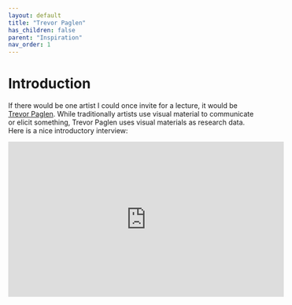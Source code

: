 ```yaml
---
layout: default
title: "Trevor Paglen"
has_children: false
parent: "Inspiration"
nav_order: 1
---
```


# Introduction

If there would be one artist I could once invite for a lecture, it would be [Trevor Paglen](https://paglen.studio). While traditionally artists use visual material to communicate or elicit something, Trevor Paglen uses visual materials as research data. Here is a nice introductory interview:

<iframe width="560" height="315" src="https://www.youtube.com/embed/HEI8cuGKiNk?si=23qLGUx6cRXyDcr_" title="YouTube video player" frameborder="0" allow="accelerometer; autoplay; clipboard-write; encrypted-media; gyroscope; picture-in-picture; web-share" allowfullscreen></iframe>
